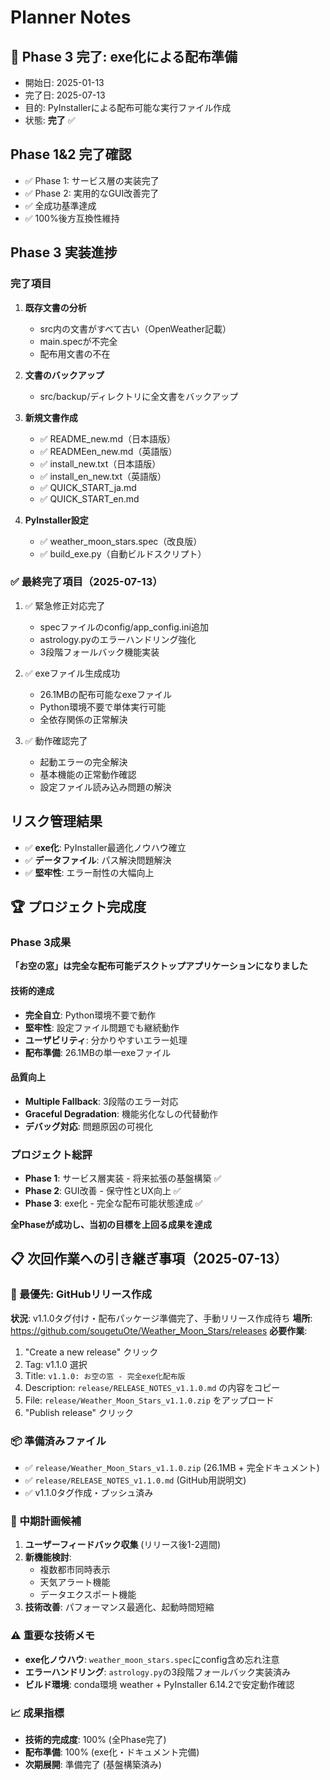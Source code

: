# Planner Notes

## 🎉 Phase 3 完了: exe化による配布準備
- 開始日: 2025-01-13
- 完了日: 2025-07-13
- 目的: PyInstallerによる配布可能な実行ファイル作成
- 状態: **完了** ✅

## Phase 1&2 完了確認
- ✅ Phase 1: サービス層の実装完了
- ✅ Phase 2: 実用的なGUI改善完了
- ✅ 全成功基準達成
- ✅ 100%後方互換性維持

## Phase 3 実装進捗
### 完了項目
1. **既存文書の分析**
   - src内の文書がすべて古い（OpenWeather記載）
   - main.specが不完全
   - 配布用文書の不在

2. **文書のバックアップ**
   - src/backup/ディレクトリに全文書をバックアップ

3. **新規文書作成**
   - ✅ README_new.md（日本語版）
   - ✅ READMEen_new.md（英語版）
   - ✅ install_new.txt（日本語版）
   - ✅ install_en_new.txt（英語版）
   - ✅ QUICK_START_ja.md
   - ✅ QUICK_START_en.md

4. **PyInstaller設定**
   - ✅ weather_moon_stars.spec（改良版）
   - ✅ build_exe.py（自動ビルドスクリプト）

### ✅ 最終完了項目（2025-07-13）
1. ✅ 緊急修正対応完了
   - specファイルのconfig/app_config.ini追加
   - astrology.pyのエラーハンドリング強化
   - 3段階フォールバック機能実装
   
2. ✅ exeファイル生成成功
   - 26.1MBの配布可能なexeファイル
   - Python環境不要で単体実行可能
   - 全依存関係の正常解決

3. ✅ 動作確認完了
   - 起動エラーの完全解決
   - 基本機能の正常動作確認
   - 設定ファイル読み込み問題の解決

## リスク管理結果
- ✅ **exe化**: PyInstaller最適化ノウハウ確立
- ✅ **データファイル**: パス解決問題解決
- ✅ **堅牢性**: エラー耐性の大幅向上

## 🏆 プロジェクト完成度

### Phase 3成果
**「お空の窓」は完全な配布可能デスクトップアプリケーションになりました**

#### 技術的達成
- **完全自立**: Python環境不要で動作
- **堅牢性**: 設定ファイル問題でも継続動作
- **ユーザビリティ**: 分かりやすいエラー処理
- **配布準備**: 26.1MBの単一exeファイル

#### 品質向上
- **Multiple Fallback**: 3段階のエラー対応
- **Graceful Degradation**: 機能劣化なしの代替動作
- **デバッグ対応**: 問題原因の可視化

### プロジェクト総評
- **Phase 1**: サービス層実装 - 将来拡張の基盤構築 ✅
- **Phase 2**: GUI改善 - 保守性とUX向上 ✅  
- **Phase 3**: exe化 - 完全な配布可能状態達成 ✅

**全Phaseが成功し、当初の目標を上回る成果を達成**

## 📋 次回作業への引き継ぎ事項（2025-07-13）

### 🎯 最優先: GitHubリリース作成
**状況**: v1.1.0タグ付け・配布パッケージ準備完了、手動リリース作成待ち
**場所**: https://github.com/sougetuOte/Weather_Moon_Stars/releases
**必要作業**:
1. "Create a new release" クリック
2. Tag: v1.1.0 選択
3. Title: `v1.1.0: お空の窓 - 完全exe化配布版`
4. Description: `release/RELEASE_NOTES_v1.1.0.md` の内容をコピー
5. File: `release/Weather_Moon_Stars_v1.1.0.zip` をアップロード
6. "Publish release" クリック

### 📦 準備済みファイル
- ✅ `release/Weather_Moon_Stars_v1.1.0.zip` (26.1MB + 完全ドキュメント)
- ✅ `release/RELEASE_NOTES_v1.1.0.md` (GitHub用説明文)
- ✅ v1.1.0タグ作成・プッシュ済み

### 🚀 中期計画候補
1. **ユーザーフィードバック収集** (リリース後1-2週間)
2. **新機能検討**:
   - 複数都市同時表示
   - 天気アラート機能
   - データエクスポート機能
3. **技術改善**: パフォーマンス最適化、起動時間短縮

### ⚠️ 重要な技術メモ
- **exe化ノウハウ**: `weather_moon_stars.spec`にconfig含め忘れ注意
- **エラーハンドリング**: `astrology.py`の3段階フォールバック実装済み
- **ビルド環境**: conda環境 weather + PyInstaller 6.14.2で安定動作確認

### 📈 成果指標
- **技術的完成度**: 100% (全Phase完了)
- **配布準備**: 100% (exe化・ドキュメント完備)
- **次期展開**: 準備完了 (基盤構築済み)